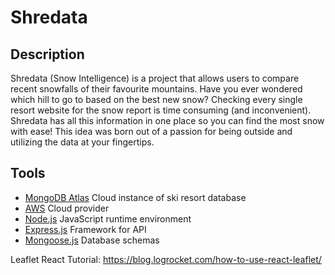 # Shredata
## Description
Shredata (Snow Intelligence) is a project that allows users to compare recent snowfalls of their favourite mountains. Have you ever wondered which hill to go to based on the best new snow? Checking every single resort website for the snow report is time consuming (and inconvenient). Shredata has all this information in one place so you can find the most snow with ease! This idea was born out of a passion for being outside and utilizing the data at your fingertips.

## Tools
- [MongoDB Atlas](https://www.mongodb.com/cloud/atlas) Cloud instance of ski resort database
- [AWS](https://aws.amazon.com/) Cloud provider
- [Node.js](https://nodejs.org/en/) JavaScript runtime environment
- [Express.js](https://expressjs.com/) Framework for API
- [Mongoose.js](https://mongoosejs.com/) Database schemas


Leaflet React Tutorial: 
https://blog.logrocket.com/how-to-use-react-leaflet/
